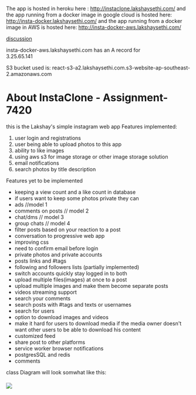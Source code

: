 
The app is hosted in heroku  here : http://instaclone.lakshaysethi.com/
and the app running from a docker image in google cloud  is hosted here: http://insta-docker.lakshaysethi.com/
and the app running from a docker image in AWS is hosted here: http://insta-docker-aws.lakshaysethi.com/

[discussion](https://github.com/lakshaysethi/Assignment_1_7420_ls/edit/Assignment-2/Assignment%20documents/discussion.md)


insta-docker-aws.lakshaysethi.com  has an A record for  
3.25.65.141

S3 bucket used  is:
react-s3-a2.lakshaysethi.com.s3-website-ap-southeast-2.amazonaws.com

# About InstaClone - Assignment-7420

this is the Lakshay's simple instagram web app 
Features implemented:
1. user login and registrations 
2. user being able to upload photos to this app
3. ability to like images 
4. using aws s3 for image storage or other image storage solution
5. email notifications 
6. search photos by title description

Features yet to be implemented 
- keeping a view count and a like count in database
- if users want to keep some photos private they can
- ads //model 1
- comments on posts // model 2
- chat/dms // model 3
- group chats // model 4
- filter posts based on your reaction to a post
- conversation to progressive web app
- improving css
- need to confirm email before login
- private photos and private accounts
- posts links and #tags
- following and followers lists (partially implemented)
- switch accounts quickly stay logged in to both
- upload multiple files(images) at once to a post 
- upload multiple images and make them become separate posts 
- videos streaming support
- search your comments 
- search posts with #tags and texts or usernames 
- search for users
- option to download images and videos 
- make it hard for users to download media if the media owner doesn't want other users to be able to download his content
- customized feed
- share post to other platforms
- service worker browser notifications 
- postgresSQL and redis
- comments


class Diagram will look somwhat like this:
#### 
![](https://i.imgur.com/HLYDzQZ.png)

